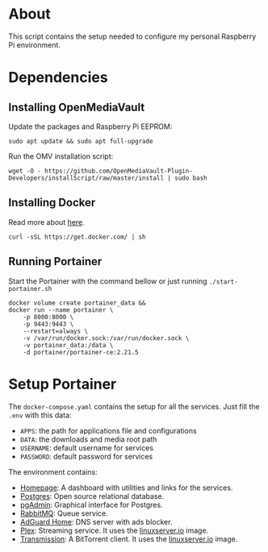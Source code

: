 # About
This script contains the setup needed to configure my personal Raspberry Pi environment.

# Dependencies

## Installing OpenMediaVault
Update the packages and Raspberry Pi EEPROM:
```shell
sudo apt update && sudo apt full-upgrade
```

Run the OMV installation script:
```shell
wget -O - https://github.com/OpenMediaVault-Plugin-Developers/installScript/raw/master/install | sudo bash
```

## Installing Docker
Read more about [here](https://github.com/docker/docker-install).

```shell
curl -sSL https://get.docker.com/ | sh
```

## Running Portainer
Start the Portainer with the command bellow or just running `./start-portainer.sh`

```shell
docker volume create portainer_data &&
docker run --name portainer \
    -p 8000:8000 \
    -p 9443:9443 \
    --restart=always \
    -v /var/run/docker.sock:/var/run/docker.sock \
    -v portainer_data:/data \
    -d portainer/portainer-ce:2.21.5
```

# Setup Portainer
The `docker-compose.yaml` contains the setup for all the services. Just fill the `.env` with this data:

- `APPS`: the path for applications file and configurations
- `DATA`: the downloads and media root path
- `USERNAME`: default username for services
- `PASSWORD`: default password for services

The environment contains:
- [Homepage](https://gethomepage.dev/): A dashboard with utilities and links for the services.
- [Postgres](https://www.postgresql.org/): Open source relational database.
- [pgAdmin](): Graphical interface for Postgres.
- [RabbitMQ](https://www.pgadmin.org/): Queue service.
- [AdGuard Home](https://adguard.com/pt_br/adguard-home/overview.html): DNS server with ads blocker.
- [Plex](https://www.plex.tv/pt-br/): Streaming service. It uses the [linuxserver.io](https://hub.docker.com/r/linuxserver/plex) image.
- [Transmission](https://transmissionbt.com/): A BitTorrent client. It uses the [linuxserver.io](https://hub.docker.com/r/linuxserver/transmission) image.